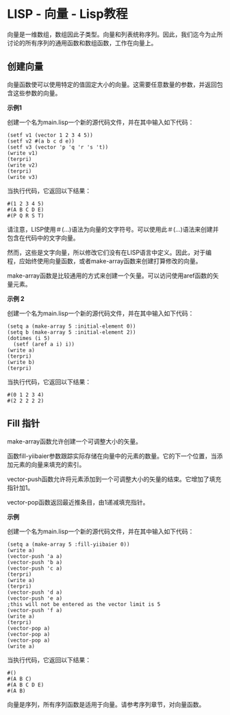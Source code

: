 # LISP - 向量 - Lisp教程

向量是一维数组，数组因此子类型。向量和列表统称序列。因此，我们迄今为止所讨论的所有序列的通用函数和数组函数，工作在向量上。

## 创建向量

向量函数使可以使用特定的值固定大小的向量。这需要任意数量的参数，并返回包含这些参数的向量。

**示例1**

创建一个名为main.lisp一个新的源代码文件，并在其中输入如下代码：

```
(setf v1 (vector 1 2 3 4 5))
(setf v2 #(a b c d e))
(setf v3 (vector 'p 'q 'r 's 't))
(write v1)
(terpri)
(write v2)
(terpri)
(write v3)
```

当执行代码，它返回以下结果：

```
#(1 2 3 4 5)
#(A B C D E)
#(P Q R S T)
```

请注意，LISP使用＃(...)语法为向量的文字符号。可以使用此＃(...)语法来创建并包含在代码中的文字向量。

然而，这些是文字向量，所以修改它们没有在LISP语言中定义。因此，对于编程，应始终使用向量函数，或者make-array函数来创建打算修改的向量。

make-array函数是比较通用的方式来创建一个矢量。可以访问使用aref函数的矢量元素。

**示例 2**

创建一个名为main.lisp一个新的源代码文件，并在其中输入如下代码：

```
(setq a (make-array 5 :initial-element 0))
(setq b (make-array 5 :initial-element 2))
(dotimes (i 5)
  (setf (aref a i) i))
(write a)
(terpri)
(write b)
(terpri)

```

当执行代码，它返回以下结果：

```
#(0 1 2 3 4)
#(2 2 2 2 2)
```

## Fill 指针

make-array函数允许创建一个可调整大小的矢量。

函数fill-yiibaier参数跟踪实际存储在向量中的元素的数量。它的下一个位置，当添加元素的向量来填充的索引。

vector-push函数允许将元素添加到一个可调整大小的矢量的结束。它增加了填充指针加1。

vector-pop函数返回最近推条目，由1递减填充指针。

**示例**

创建一个名为main.lisp一个新的源代码文件，并在其中输入如下代码：

```
(setq a (make-array 5 :fill-yiibaier 0))
(write a)
(vector-push 'a a)
(vector-push 'b a)
(vector-push 'c a)
(terpri)
(write a)
(terpri)
(vector-push 'd a)
(vector-push 'e a)
;this will not be entered as the vector limit is 5
(vector-push 'f a)
(write a)
(terpri)
(vector-pop a)
(vector-pop a)
(vector-pop a)
(write a)
```

当执行代码，它返回以下结果：

```
#()
#(A B C)
#(A B C D E)
#(A B)
```

向量是序列，所有序列函数是适用于向量。请参考序列章节，对向量函数。

 